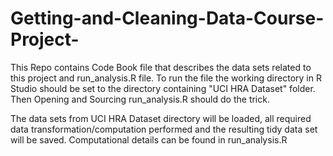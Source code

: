 # Getting-and-Cleaning-Data-Course-Project-

This Repo contains Code Book file that describes the data sets related to this project and run_analysis.R file.
To run the file the working directory in R Studio should be set to the directory containing "UCI HRA Dataset" folder.
Then Opening and Sourcing run_analysis.R should do the trick.

The data sets from UCI HRA Dataset directory will be loaded, all required data transformation/computation performed and the resulting tidy data set will be saved.
Computational details can be found in  run_analysis.R 
